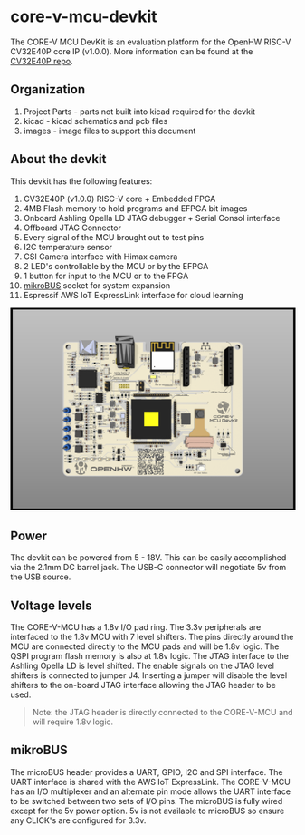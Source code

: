 # core-v-mcu-devkit
The CORE-V MCU DevKit is an evaluation platform for the OpenHW RISC-V CV32E40P core IP (v1.0.0).  More information can be found at the [CV32E40P repo](https://github.com/openhwgroup/cv32e40p0).

## Organization

1. Project Parts - parts not built into kicad required for the devkit
2. kicad - kicad schematics and pcb files
3. images - image files to support this document

## About the devkit

This devkit has the following features:
1. CV32E40P (v1.0.0) RISC-V core + Embedded FPGA
2. 4MB Flash memory to hold programs and EFPGA bit images
3. Onboard Ashling Opella LD JTAG debugger + Serial Consol interface
4. Offboard JTAG Connector
5. Every signal of the MCU brought out to test pins
6. I2C temperature sensor
7. CSI Camera interface with Himax camera
8. 2 LED's controllable by the MCU or by the EFPGA
9. 1 button for input to the MCU or to the FPGA
10. [mikroBUS](https://www.mikroe.com/mikrobus) socket for system expansion
11. Espressif AWS IoT ExpressLink interface for cloud learning

![devkit image](images/OpenHW%20DevKit%20-%20top.png)

<!-- [Schematic](file://OpenHW%20CORE-V%20MCU%20DevKit.pdf) -->

## Power
The devkit can be powered from 5 - 18V.  This can be easily accomplished via the 2.1mm DC barrel jack.  The USB-C connector will negotiate 5v from the USB source.

## Voltage levels
The CORE-V-MCU has a 1.8v I/O pad ring.  The 3.3v peripherals are interfaced to the 1.8v MCU with 7 level shifters.  The pins directly around the MCU are connected directly to the MCU pads and will be 1.8v logic.  The QSPI program flash memory is also at 1.8v logic.  The JTAG interface to the Ashling Opella LD is level shifted.  The enable signals on the JTAG level shifters is connected to jumper J4.  Inserting a jumper will disable the level shifters to the on-board JTAG interface allowing the JTAG header to be used.  


> Note: the JTAG header is directly connected to the CORE-V-MCU and will require 1.8v logic.

## mikroBUS
The microBUS header provides a UART, GPIO, I2C and SPI interface.  The UART interface is shared with the AWS IoT ExpressLink.  The CORE-V-MCU has an I/O multiplexer and an alternate pin mode allows the UART interface to be switched between two sets of I/O pins.
The microBUS is fully wired except for the 5v power option.  5v is not available to microBUS so ensure any CLICK's are configured for 3.3v.

